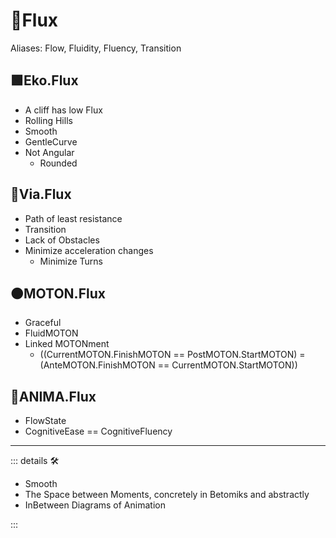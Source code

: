 # 🔷<beta>Flux</beta>

Aliases: Flow, Fluidity, Fluency, Transition

## 🟩<ekos>Eko.Flux</ekos>

- A cliff has low Flux
- Rolling Hills
- Smooth
- GentleCurve
- Not Angular
    - Rounded

## 🔻<via>Via.Flux</via>

- Path of least resistance
- Transition
- Lack of Obstacles
- Minimize acceleration changes
    - Minimize Turns

## 🟠<motor>MOTON.Flux</motor>

- Graceful
- FluidMOTON
- Linked MOTONment
    - ((CurrentMOTON.FinishMOTON == PostMOTON.StartMOTON) = (AnteMOTON.FinishMOTON == CurrentMOTON.StartMOTON))

## 💜<anima>ANIMA.Flux</anima>

- FlowState
- CognitiveEase == CognitiveFluency

---

<!-- =================================================== -->
<!-- =================================================== -->
<!-- =================================================== -->
<!-- =================================================== -->
<!-- =================================================== -->
::: details 🛠

- Smooth
- The Space between Moments, concretely in Betomiks and abstractly
- InBetween Diagrams of Animation

:::
